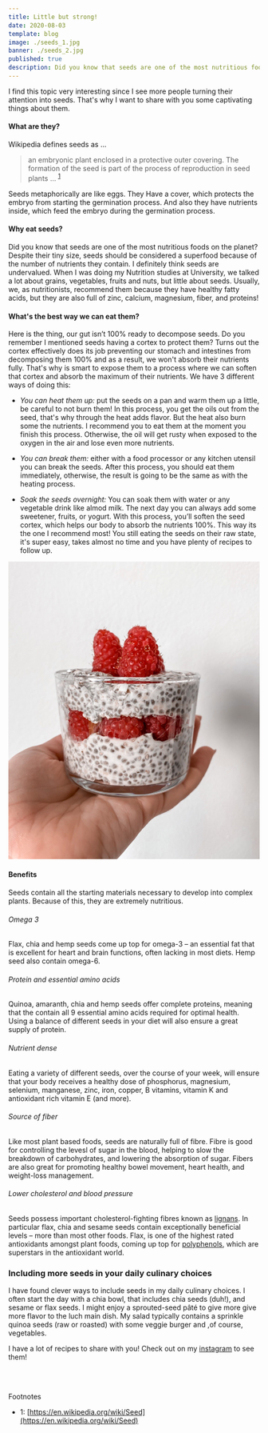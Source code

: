 ```yaml
---
title: Little but strong!
date: 2020-08-03
template: blog
image: ./seeds_1.jpg
banner: ./seeds_2.jpg
published: true
description: Did you know that seeds are one of the most nutritious foods on the planet?
---
```


I find this topic very interesting since I see more people turning their attention into seeds. That's why I want to share with you some captivating things about them.

#### What are they?

Wikipedia defines seeds as ...

> an embryonic plant enclosed in a protective outer covering. The formation of the seed is part of the process of reproduction in seed plants ... <sup>[1](#1)</sup>

Seeds metaphorically are like eggs. They Have a cover, which protects the embryo from starting the germination process. And also they have nutrients inside, which feed the embryo during the germination process.

#### Why eat seeds?

Did you know that seeds are one of the most nutritious foods on the planet? Despite their tiny size, seeds should be considered a superfood because of the number of nutrients they contain. I definitely think seeds are undervalued. When I was doing my Nutrition studies at University, we talked a lot about grains, vegetables, fruits and nuts, but little about seeds. Usually, we, as nutritionists, recommend them because they have healthy fatty acids, but they are also full of zinc, calcium, magnesium, fiber, and proteins!

#### What's the best way we can eat them?

Here is the thing, our gut isn’t 100% ready to decompose seeds. Do you remember I mentioned seeds having a cortex to protect them? Turns out the cortex effectively does its job preventing our stomach and intestines from decomposing them 100% and as a result, we won't absorb their nutrients fully. That's why is smart to expose them to a process where we can soften that cortex and absorb the maximum of their nutrients. We have 3 different ways of doing this:

- _You can heat them up:_ put the seeds on a pan and warm them up a little, be careful to not burn them! In this process, you get the oils out from the seed, that's why through the heat adds flavor. But the heat also burn some the nutrients. I recommend you to eat them at the moment you finish this process. Otherwise, the oil will get rusty when exposed to the oxygen in the air and lose even more nutrients.

- _You can break them:_ either with a food processor or any kitchen utensil you can break the seeds. After this process, you should eat them immediately, otherwise, the result is going to be the same as with the heating process.

- _Soak the seeds overnight:_ You can soak them with water or any vegetable drink like almod milk. The next day you can always add some sweetener, fruits, or yogurt. With this process, you’ll soften the seed cortex, which helps our body to absorb the nutrients 100%. This way its the one I recommend most! You still eating the seeds on their raw state, it's super easy, takes almost no time and you have plenty of recipes to follow up.

![seeds](./seeds_3.jpg)

#### Benefits

Seeds contain all the starting materials necessary to develop into complex plants. Because of this, they are extremely nutritious.

###### Omega 3

Flax, chia and hemp seeds come up top for omega-3 – an essential fat that is excellent for heart and brain functions, often lacking in most diets. Hemp seed also contain omega-6.

###### Protein and essential amino acids

Quinoa, amaranth, chia and hemp seeds offer complete proteins, meaning that the contain all 9 essential amino acids required for optimal health. Using a balance of different seeds in your diet will also ensure a great supply of protein.

###### Nutrient dense

Eating a variety of different seeds, over the course of your week, will ensure that your body receives a healthy dose of phosphorus, magnesium, selenium, manganese, zinc, iron, copper, B vitamins, vitamin K and antioxidant rich vitamin E (and more).

###### Source of fiber

Like most plant based foods, seeds are naturally full of fibre. Fibre is good for controlling the levesl of sugar in the blood, helping to slow the breakdown of carbohydrates, and lowering the absorption of sugar. Fibers are also great for promoting healthy bowel movement, heart health, and weight-loss management.

###### Lower cholesterol and blood pressure

Seeds possess important cholesterol-fighting fibres known as [lignans](https://en.wikipedia.org/wiki/Lignan). In particular flax, chia and sesame seeds contain exceptionally beneficial levels – more than most other foods. Flax, is one of the highest rated antioxidants amongst plant foods, coming up top for [polyphenols](https://en.wikipedia.org/wiki/Polyphenol), which are superstars in the antioxidant world.

### Including more seeds in your daily culinary choices

I have found clever ways to include seeds in my daily culinary choices. I often start the day with a chia bowl, that includes chia seeds (duh!), and sesame or flax seeds. I might enjoy a sprouted-seed pâté to give more give more flavor to the luch main dish. My salad typically contains a sprinkle quinoa seeds (raw or roasted) with some veggie burger and ,of course, vegetables.

I have a lot of recipes to share with you! Check out on my [instagram](https://bit.ly/senoritanutrition) to see them!

<br />
<br />

Footnotes

- <span id="1">1</span>: [https://en.wikipedia.org/wiki/Seed](https://en.wikipedia.org/wiki/Seed)
